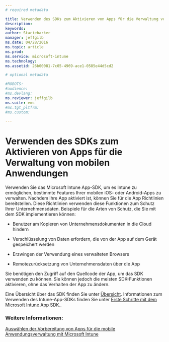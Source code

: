 ```yaml
---
# required metadata

title: Verwenden des SDKs zum Aktivieren von Apps für die Verwaltung von mobilen Anwendungen | Microsoft Intune
description:
keywords:
author: Staciebarker
manager: jeffgilb
ms.date: 04/28/2016
ms.topic: article
ms.prod:
ms.service: microsoft-intune
ms.technology:
ms.assetid: 26b00081-7c05-4969-ace1-0585e44d5cd2

# optional metadata

#ROBOTS:
#audience:
#ms.devlang:
ms.reviewer: jeffgilb
ms.suite: ems
#ms.tgt_pltfrm:
#ms.custom:

---
```


# Verwenden des SDKs zum Aktivieren von Apps für die Verwaltung von mobilen Anwendungen
Verwenden Sie das Microsoft Intune App-SDK, um es Intune zu ermöglichen, bestimmte Features Ihrer mobilen iOS- oder Android-Apps zu verwalten. Nachdem Ihre App aktiviert ist, können Sie für die App Richtlinien bereitstellen. Diese Richtlinien verwenden diese Funktionen zum Schutz Ihrer Unternehmensdaten. Beispiele für die Arten von Schutz, die Sie mit dem SDK implementieren können:

-   Benutzer am Kopieren von Unternehmensdokumenten in die Cloud hindern

-   Verschlüsselung von Daten erfordern, die von der App auf dem Gerät gespeichert werden

-   Erzwingen der Verwendung eines verwalteten Browsers

-   Remotezurücksetzung von Unternehmensdaten über die App

Sie benötigen den Zugriff auf den Quellcode der App, um das SDK verwenden zu können. Sie können jedoch die meisten SDK-Funktionen aktivieren, ohne das Verhalten der App zu ändern.

Eine Übersicht über das SDK finden Sie unter [Übersicht](https://msdn.microsoft.com/en-us/library/mt627767.aspx). Informationen zum Verwenden des Intune-App-SDKs finden Sie unter [Erste Schritte mit dem Microsoft Intune App SDK](https://msdn.microsoft.com/library/mt627766.aspx)..

### Weitere Informationen:
[Auswählen der Vorbereitung von Apps für die mobile Anwendungsverwaltung mit Microsoft Intune](decide-how-to-prepare-apps-for-mobile-application-management-with-microsoft-intune.md)



<!--HONumber=May16_HO1-->


